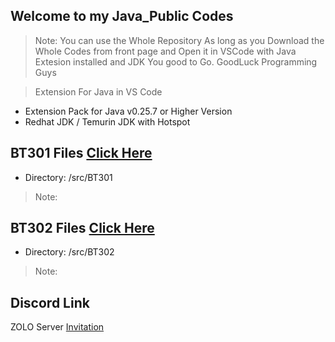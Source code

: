 ## Welcome to my Java_Public Codes

> Note: You can use the Whole Repository
As long as you Download the Whole Codes from front page
and Open it in VSCode with Java Extesion installed and JDK
You good to Go. GoodLuck Programming Guys

> Extension For Java in VS Code
  - Extension Pack for Java v0.25.7 or Higher Version
  - Redhat JDK / Temurin JDK with Hotspot

## BT301 Files [Click Here](https://github.com/testhub-Lester/Java_Public/tree/master/src/BT301)
- Directory: /src/BT301
> Note:

## BT302 Files [Click Here](https://github.com/testhub-Lester/Java_Public/tree/master/src/BT302)
- Directory: /src/BT302
>Note:

## Discord Link
ZOLO Server [Invitation](https://discord.gg/7KPH55JPZq)